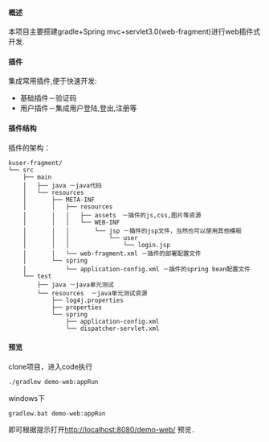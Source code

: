 #### 概述
本项目主要搭建gradle+Spring mvc+servlet3.0(web-fragment)进行web插件式开发.

#### 插件
集成常用插件,便于快速开发:
* 基础插件－验证码
* 用户插件－集成用户登陆,登出,注册等

#### 插件结构
插件的架构：
```
kuser-fragment/
└── src
    ├── main
    │   ├── java －java代码
    │   └── resources
    │       ├── META-INF
    │       │   ├── resources
    │       │   │   ├── assets　－插件的js,css,图片等资源
    │       │   │   └── WEB-INF
    │       │   │       └── jsp －插件的jsp文件，当然也可以使用其他模板
    │       │   │           └── user
    │       │   │               └── login.jsp
    │       │   └── web-fragment.xml －插件的部署配置文件
    │       └── spring
    │           └── application-config.xml －插件的spring bean配置文件
    └── test
        ├── java －java单元测试
        └── resources  －java单元测试资源
            ├── log4j.properties
            ├── properties
            └── spring
                ├── application-config.xml
                └── dispatcher-servlet.xml
```

#### 预览
clone项目，进入code执行
```bash
./gradlew demo-web:appRun
```
windows下
```
gradlew.bat demo-web:appRun
```
即可根据提示打开[http://localhost:8080/demo-web/](http://localhost:8080/demo-web/) 预览．
